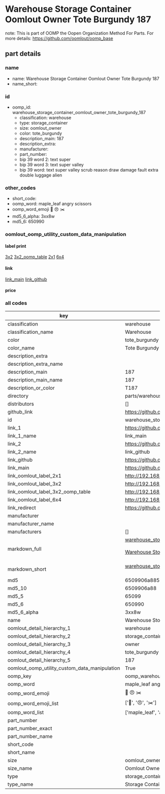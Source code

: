 # Warehouse Storage Container Oomlout Owner Tote Burgundy 187  

note: This is part of OOMP the Oopen Organization Method For Parts. For more details: https://github.com/oomlout/oomp_base

##  part details
  







### name
* name: Warehouse Storage Container Oomlout Owner Tote Burgundy 187
* name_short: 
### id
* oomp_id: warehouse_storage_container_oomlout_owner_tote_burgundy_187
  * classification: warehouse
  * type: storage_container
  * size: oomlout_owner
  * color: tote_burgundy
  * description_main: 187
  * description_extra: 
  * manufacturer: 
  * part_number: 
  * bip 39 word 2: text super
  * bip 39 word 3: text super valley
  * bip 39 word: text super valley scrub reason draw damage fault extra double luggage alien

### other_codes
* short_code: 
* oomp_word: maple_leaf angry scissors
* oomp_word_emoji :maple_leaf: :angry: :scissors:
* md5_6_alpha: 3xx8w
* md5_6: 650990






### oomlout_oomp_utility_custom_data_manipulation
#### label print
[3x2](http://192.168.1.245:1112/?label=oomp%203xx8w)
[3x2_oomp_table](http://192.168.1.108:1112/?label=oomp%203xx8w)
[2x1](http://192.168.1.242:1112/?label=oomp%203xx8w)
[6x4](http://192.168.1.55:1112/?label=oomp%203xx8w)    

#### link

[link_main](https://github.com/oomlout/oomlout_oomp_version_1_messy/tree/main/parts/warehouse_storage_container_oomlout_owner_tote_burgundy_187) [link_github](https://github.com/oomlout/oomlout_oomp_version_1_messy/tree/main/parts/warehouse_storage_container_oomlout_owner_tote_burgundy_187)                             

#### price







### all codes 
| key | value |  
| --- | --- |  
| classification | warehouse |  
| classification_name | Warehouse |  
| color | tote_burgundy |  
| color_name | Tote Burgundy |  
| description_extra |  |  
| description_extra_name |  |  
| description_main | 187 |  
| description_main_name | 187 |  
| description_or_color | T187 |  
| directory | parts/warehouse_storage_container_oomlout_owner_tote_burgundy_187 |  
| distributors | [] |  
| github_link | https://github.com/oomlout/oomlout_oomp_part_src/tree/main/parts/warehouse_storage_container_oomlout_owner_tote_burgundy_187 |  
| id | warehouse_storage_container_oomlout_owner_tote_burgundy_187 |  
| link_1 | https://github.com/oomlout/oomlout_oomp_version_1_messy/tree/main/parts/warehouse_storage_container_oomlout_owner_tote_burgundy_187 |  
| link_1_name | link_main |  
| link_2 | https://github.com/oomlout/oomlout_oomp_version_1_messy/tree/main/parts/warehouse_storage_container_oomlout_owner_tote_burgundy_187 |  
| link_2_name | link_github |  
| link_github | https://github.com/oomlout/oomlout_oomp_version_1_messy/tree/main/parts/warehouse_storage_container_oomlout_owner_tote_burgundy_187 |  
| link_main | https://github.com/oomlout/oomlout_oomp_version_1_messy/tree/main/parts/warehouse_storage_container_oomlout_owner_tote_burgundy_187 |  
| link_oomlout_label_2x1 | http://192.168.1.242:1112/?label=oomp%203xx8w |  
| link_oomlout_label_3x2 | http://192.168.1.245:1112/?label=oomp%203xx8w |  
| link_oomlout_label_3x2_oomp_table | http://192.168.1.108:1112/?label=oomp%203xx8w |  
| link_oomlout_label_6x4 | http://192.168.1.55:1112/?label=oomp%203xx8w |  
| link_redirect | https://github.com/oomlout/oomlout_oomp_version_1_messy/tree/main/parts/warehouse_storage_container_oomlout_owner_tote_burgundy_187 |  
| manufacturer |  |  
| manufacturer_name |  |  
| manufacturers | [] |  
| markdown_full | [warehouse_storage_container_oomlout_owner_tote_burgundy_187](none)<br>[](none)<br>[Warehouse Storage Container Oomlout Owner Tote Burgundy 187](none)<br><br> |  
| markdown_short | [warehouse_storage_container_oomlout_owner_tote_burgundy_187](none)<br><br> |  
| md5 | 6509906a8853e6e109d98c1de1f66efd |  
| md5_10 | 6509906a88 |  
| md5_5 | 65099 |  
| md5_6 | 650990 |  
| md5_6_alpha | 3xx8w |  
| name | Warehouse Storage Container Oomlout Owner Tote Burgundy 187 |  
| oomlout_detail_hierarchy_1 | warehouse |  
| oomlout_detail_hierarchy_2 | storage_container |  
| oomlout_detail_hierarchy_3 | owner |  
| oomlout_detail_hierarchy_4 | tote_burgundy |  
| oomlout_detail_hierarchy_5 | 187 |  
| oomlout_oomp_utility_custom_data_manipulation | True |  
| oomp_key | oomp_warehouse_storage_container_oomlout_owner_tote_burgundy_187 |  
| oomp_word | maple_leaf angry scissors |  
| oomp_word_emoji | :maple_leaf: :angry: :scissors: |  
| oomp_word_emoji_list | [':maple_leaf:', ':angry:', ':scissors:'] |  
| oomp_word_list | ['maple_leaf', 'angry', 'scissors'] |  
| part_number |  |  
| part_number_exact |  |  
| part_number_name |  |  
| short_code |  |  
| short_name |  |  
| size | oomlout_owner |  
| size_name | Oomlout Owner |  
| type | storage_container |  
| type_name | Storage Container |  
